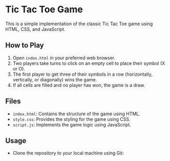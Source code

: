 # Tic Tac Toe Game

This is a simple implementation of the classic Tic Tac Toe game using HTML, CSS, and JavaScript.

## How to Play

1. Open `index.html` in your preferred web browser.
2. Two players take turns to click on an empty cell to place their symbol (X or O).
3. The first player to get three of their symbols in a row (horizontally, vertically, or diagonally) wins the game.
4. If all cells are filled and no player has won, the game is a draw.

## Files

- `index.html`: Contains the structure of the game using HTML.
- `style.css`: Provides the styling for the game using CSS.
- `script.js`: Implements the game logic using JavaScript.

## Usage

- Clone the repository to your local machine using Git:
